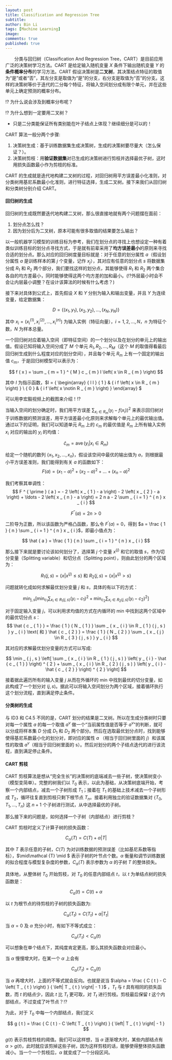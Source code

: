 ```yaml
---
layout: post
title: Classification and Regression Tree
subtitle:
author: Bin Li
tags: [Machine Learning]
image: 
comments: true
published: true
---
```


　　分类与回归树（Classification And Regression Tree，CART）是目前应用广泛的决策树学习方法。CART 是给定输入随机变量 $X$ 条件下输出随机变量 $Y$ 的**条件概率分布**的学习方法。CART 假设决策树是**二叉树**，其决策结点特征的取值为“是”或者“否”，其左分支是取值为“是”的分支，右分支是取值为“否”的分支。这样的决策树等价于迭代的二分每个特征，将输入空间划分成有限个单元，并在这些单元上确定预测的概率分布。

⁉️ 为什么说会涉及到概率分布呢？

⁉️ 为什么想到一定要用二叉树？
* 只是二分类能保证所有类别能在叶子结点上体现？继续细分是可以的！

CART 算法一般分两个步骤:
1. 决策树生成：基于训练数据集生成决策树，生成的决策树要尽量大（怎么保证？）。
2. 决策树剪枝：用**验证数据集**对已生成的决策树进行剪枝并选择最优子树，这时用损失函数最小作为剪枝的标准。

CART 的生成就是迭代地构建二叉树的过程，对回归树用平方误差最小化准则，对分类树用基尼系数最小化准则，进行特征选择，生成二叉树。接下来我们从回归树和分类树分别介绍 CART。

#### 回归树的生成
回归树的生成既然要迭代地构建二叉树，那么很直接地就有两个问题摆在面前：
1. 划分点怎么找？
2. 因为划分后为二叉树，原本可能有很多取值的结果要怎么输出？

以一般机器学习模型的训练目标为参考，我们在划分点的寻找上也想设定一种有着类似训练目标的划分点寻找方式，于是就有前辈采用了**均方误差最小**的原则来寻找合适的划分点。那么对应的回归树度量目标就是：对于任意的划分属性 $a$（假设划分属性 $a$ 是训练样本的第 $j$ 个变量，记作 $x_j$），其对应有任意的划分点 $s$ 将数据集分成 $R_1$ 和 $R_2$ 两个部分，我们要找这样的划分点，其能够使得 $R_1$ 和 $R_2$ 两个集合各自的均方差最小，同时能够使得这两个均方差的加和最小。(⁉️外层最小时会不会让内层最小调整？在设计该算法的时候有什么考虑？)

接下来对具体到公式上，首先假设 $X$ 和 $Y$ 分别为输入和输出变量，并且 $Y$ 为连续变量，给定数据集：

$$
D = \left\{ \left( x _ { 1 } , y _ { 1 } \right) , \left( x _ { 2 } , y _ { 2 } \right) , \ldots , \left( x _ { N } , y _ { N } \right) \right\}
$$

其中 $x _ { i } = \left( x _ { i } ^ { ( 1 ) } , x _ { i } ^ { ( 2 ) } , \ldots , x _ { i } ^ { ( n ) } \right)$ 为输入实例（特征向量），$i=1,2,\dots,N$，$n$ 为特征个数，$N$ 为样本总量。

一个回归树对应着输入空间（即特征空间）的一个划分以及在划分的单元上的输出值。假设已知将输入空间分成了 $M$ 个单元 $R_1, R_2, \dots, R_M$（这个 $M$ 的取值得看最后回归树生成到什么程度对应的划分空间），并且每个单元 $R_m$ 上有一个固定的输出值 $c_m$，于是回归树模型可以表示为：

$$
f ( x ) = \sum _ { m = 1 } ^ { M } c _ { m } I \left( x \in R _ { m } \right)
$$

其中 $I$ 为指示函数，$I =  \{ \begin{array} { l l } { 1 } & { i f \left( x \in R _ { m  } \right) } \\ { 0 } & { i f \left( x \notin R _ { m } \right) } \end{array} $

可以用李宏毅视频上的截图来介绍！⁉️

当输入空间的划分确定时，我们用平方误差 $\sum _ { x _ { i } \in R _ { m } } \left( y _ { i } - f \left( x _ { i } \right) \right) ^ { 2 }$ 来表示回归树对于训练数据的预测误差，用平方误差最小化原则来求解每个单元上的最优输出值。通过以下的证明，我们可以知道单元 $R_m$ 上的 $c_m$ 的最优值是 $R_m$ 上所有输入实例 $x_i$ 对应的输出的 $y_i$ 的均值：

$$
\hat { c } _ { m } = \operatorname { ave } \left( y _ { i } | x _ { i } \in R _ { m } \right)
$$

给定一个随机的数列 $\{ x _ { 1 } , x _ { 2 } , \dots , x _ { n } \}$，假设该空间中最优的输出值为 $a$，则根据最小平方误差准则，我们能得到有关 $a$ 的函数如下：
$$
F ( a ) = \left( x _ { 1 } - a \right) ^ { 2 } + \left( x _ { 2 } - a \right) ^ { 2 } + \ldots + \left( x _ { n } - a \right) ^ { 2 }
$$

我们考察其单调性：
$$
F ^ { \prime } ( a ) = - 2 \left( x _ { 1 } - a \right) - 2 \left( x _ { 2 } - a \right) + \ldots - 2 \left( x _ { n } - a \right) = 2 n a - 2 \sum _ { i = 1 } ^ { n } x _ { i }
$$

$$F ^ { \prime \prime } ( a ) = 2n > 0$$

二阶导为正数，所以该函数为严格凸函数，那么令 $F ^ { \prime } ( a ) = 0$，得到 $a = \frac { 1 } { n } \sum _ { i = 1 } ^ { n } x _ { i }$，即最小值点为：

$$
\hat { a } = \frac { 1 } { n } \sum _ { i = 1 } ^ { n } x _ { i }
$$

那么接下来就是要讨论该如何划分了，选择第 $j$ 个变量 $x^{(j)}$ 和它的取值 $s$，作为切分变量（Splitting variable）和切分点（Splitting point），则由此划分的两个区域为：

$$R _ { 1 } ( j , s ) = \{ x | x ^ { ( j ) } \leq s \} \text{ 和 } R _ { 2 } ( j , s ) = \{ x | x ^ { ( j ) } > s \}$$

问题就转化成如何求解最优划分变量 $j$ 和 $s$，具体的有以下的方式：

$$
\min _ { j , s } \left[ \min _ { c _ { 1 } } \sum _ { x _ { i } \in R _ { 1 } ( j , s ) } \left( y _ { i } - c _ { 1 } \right) ^ { 2 } + \min _ { c _ { 2 } } \sum _ { x _ { i } \in R _ { 2 } ( j , s ) } \left( y _ { i } - c _ { 2 } \right) ^ { 2 } \right]
$$

对于固定输入变量 $j$，可以利用求均值的方式在内循环的 min 中找到这两个区域中的最优切分点 $s$：
$$
\hat { c _ { 1 } } = \frac { 1 } { N _ { 1 } } \sum _ { x _ { i } \in R _ { 1 } ( j , s ) } y _ { i } \text{ 和 } \hat { c _ { 2 } } = \frac { 1 } { N _ { 2 } } \sum _ { x _ { j } \in R _ { 3 } ( j , s ) } y _ { i }
$$

其对应的求解最优划分变量的方式可以写成:

$$
\min _ { j , s } \left[ \sum _ { x _ { i } \in R _ { 1 } ( j , s ) } \left( y _ { i } - \hat { c _ { 1 } } \right) ^ { 2 } + \sum _ { x _ { i } \in R _ { 2 } ( j , s ) } \left( y _ { i } - \hat { c _ { 2 } } \right) ^ { 2 } \right]
$$

接着据此遍历所有的输入变量 $j$ 从而在外循环的 min 中找到最优的切分变量，如此构成了一个划分对 $(j,s)$。据此可以将输入空间划分为两个区域，接着循环执行这个划分流程，直到满足停止条件。

#### 分类树的生成
与 ID3 和 C4.5 不同的是，CART 划分的结果是二叉树。所以在生成分类树时只要对每一个属性 $a$ 的每一个取值 $a^v$ 做一个“当前属性值是否等于 $a^v$”的判断，就可以分成将样本集 $D$ 分成 $D_1$ 和 $D_2$ 两个部分。然后在选取最优划分点时，找到能够使得基尼系数最小化的划分对，即对应的属性 $a$ （相当于回归树里面的 $j$）和该属性的取值 $a^v$（相当于回归树里面的 s）。然后对划分的两个子结点迭代的进行该流程，直到满足停止条件。

#### CART 剪枝
CART 剪枝算法是想从“完全生长”的决策树的底端减去一些子树，使决策树变小（模型变简单）。完整的树我们以 $T_0$ 表示，以此为基础，从决策树底端开始，考察一个内部结点，减去一个子树形成 $T_1$；接着在 $T_1$ 的基础上技术减去一个子树形成 $T_2$，循环往复直到剪枝只剩下根节点 $T_n$。接着利用独立的验证数据集对 $\{T_0, T_1, \dots, T_n \}$ 这 $n+1$ 个子树进行测试，从中选择最优的子树。

那么接下来的问题是，如何选择一个子树（内部结点）进行剪枝？

CART 剪枝时定义了计算子树的损失函数：

$$
C _ { \alpha } ( T ) = C ( T ) + \alpha | T |
$$

其中 $T$ 表示任意的子树，$C ( T )$ 为对训练数据的预测误差（比如基尼系数等指标），$\mid\mathcal {T} \mid $ 表示子树的叶节点个数。$\alpha$ 衡量和调节训练数据的拟合程度与模型复杂度的参数，$C _ { \alpha } ( T )$ 表示参数为 $\alpha$ 的子树 $T$ 的整体损失。

具体地，从整体树 $T_0$ 开始剪枝，对 $T_0$ 的任意内部结点 $t$，以 $t$ 为单结点树的损失函数是：

$$
C _ { \alpha } ( t ) = C ( t ) + \alpha
$$

以 $t$ 为根节点的待剪枝的子树的损失函数为:

$$
C _ { \alpha } \left( T _ { t } \right) = C \left( T _ { t } \right) + \alpha \left| T _ { t } \right|
$$

当 $\alpha=0$ 及 $\alpha$ 充分小时，有如下不等式成立：

$$
C _ { \alpha } \left( T _ { t } \right) < C _ { \alpha } ( t )
$$

可以想象在单个结点下，其纯度肯定更高，那么其损失函数会对应最小。

当 $\alpha$ 慢慢增大时，在某一个 $\alpha$ 上会有

$$
C _ { \alpha } \left( T _ { t } \right) = C _ { \alpha } ( t )
$$

当 $\alpha$ 再增大时，上面的不等式就会反向。也就是说当 $\alpha = \frac { C ( t ) - C \left( T _ { t } \right) } { \left| T _ { t } \right| - 1 }$
，$T_t$ 与 $t$ 具有相同的损失函数，而 $t$ 的结点少，因此 $t$ 比 $T_t$ 更可取，对 $T_t$ 进行剪枝。剪枝最后保留 $t$ 这个内部结点，不过变成了叶节点？⁉️

为此，对于 $T_0$ 中每一个内部结点，我们定义

$$
g ( t ) = \frac { C ( t ) - C \left( T _ { t } \right) } { \left| T _ { t } \right| - 1 }
$$

$g(t)$ 表示剪枝剪枝的阈值。我们可以这样想，当 $\alpha$ 逐渐增大时，某些内部结点有 $\alpha > g(t)$，此时就应该剪掉这些子树，因为这样剪枝的话，能够使得整体损失函数减小。当一个一个剪枝后，$\alpha$ 就变成了一个分段区间。